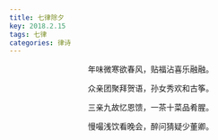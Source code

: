 ```yaml
---
title: 七律除夕
key: 2018.2.15
tags: 七律
categories: 律诗
---
```


<p align="center">年味微寒欲春风，贴福沾喜乐融融。
</p>
<p align="center">众亲团聚拜贺语，孙女秀欢和古筝。
</p>
<p align="center">三亲九故忆恩馈，一茶十菜品肴腥。
</p>
<p align="center">慢嘬浅饮看晚会，醉问猜疑少董卿。
</p>
<p align="center"></br>
</p>
